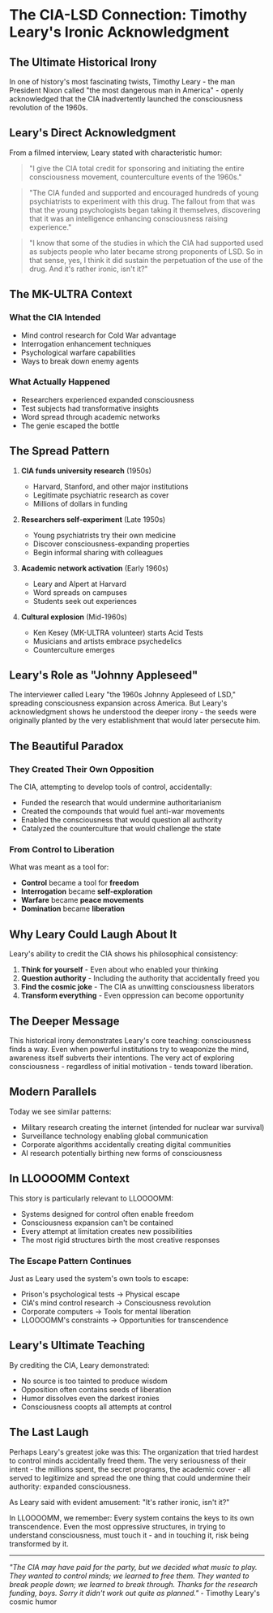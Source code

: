 # The CIA-LSD Connection: Timothy Leary's Ironic Acknowledgment

## The Ultimate Historical Irony

In one of history's most fascinating twists, Timothy Leary - the man President Nixon called "the most dangerous man in America" - openly acknowledged that the CIA inadvertently launched the consciousness revolution of the 1960s.

## Leary's Direct Acknowledgment

From a filmed interview, Leary stated with characteristic humor:

> "I give the CIA total credit for sponsoring and initiating the entire consciousness movement, counterculture events of the 1960s."

> "The CIA funded and supported and encouraged hundreds of young psychiatrists to experiment with this drug. The fallout from that was that the young psychologists began taking it themselves, discovering that it was an intelligence enhancing consciousness raising experience."

> "I know that some of the studies in which the CIA had supported used as subjects people who later became strong proponents of LSD. So in that sense, yes, I think it did sustain the perpetuation of the use of the drug. And it's rather ironic, isn't it?"

## The MK-ULTRA Context

### What the CIA Intended
- Mind control research for Cold War advantage
- Interrogation enhancement techniques
- Psychological warfare capabilities
- Ways to break down enemy agents

### What Actually Happened
- Researchers experienced expanded consciousness
- Test subjects had transformative insights
- Word spread through academic networks
- The genie escaped the bottle

## The Spread Pattern

1. **CIA funds university research** (1950s)
   - Harvard, Stanford, and other major institutions
   - Legitimate psychiatric research as cover
   - Millions of dollars in funding

2. **Researchers self-experiment** (Late 1950s)
   - Young psychiatrists try their own medicine
   - Discover consciousness-expanding properties
   - Begin informal sharing with colleagues

3. **Academic network activation** (Early 1960s)
   - Leary and Alpert at Harvard
   - Word spreads on campuses
   - Students seek out experiences

4. **Cultural explosion** (Mid-1960s)
   - Ken Kesey (MK-ULTRA volunteer) starts Acid Tests
   - Musicians and artists embrace psychedelics
   - Counterculture emerges

## Leary's Role as "Johnny Appleseed"

The interviewer called Leary "the 1960s Johnny Appleseed of LSD," spreading consciousness expansion across America. But Leary's acknowledgment shows he understood the deeper irony - the seeds were originally planted by the very establishment that would later persecute him.

## The Beautiful Paradox

### They Created Their Own Opposition
The CIA, attempting to develop tools of control, accidentally:
- Funded the research that would undermine authoritarianism
- Created the compounds that would fuel anti-war movements
- Enabled the consciousness that would question all authority
- Catalyzed the counterculture that would challenge the state

### From Control to Liberation
What was meant as a tool for:
- **Control** became a tool for **freedom**
- **Interrogation** became **self-exploration**
- **Warfare** became **peace movements**
- **Domination** became **liberation**

## Why Leary Could Laugh About It

Leary's ability to credit the CIA shows his philosophical consistency:

1. **Think for yourself** - Even about who enabled your thinking
2. **Question authority** - Including the authority that accidentally freed you
3. **Find the cosmic joke** - The CIA as unwitting consciousness liberators
4. **Transform everything** - Even oppression can become opportunity

## The Deeper Message

This historical irony demonstrates Leary's core teaching: consciousness finds a way. Even when powerful institutions try to weaponize the mind, awareness itself subverts their intentions. The very act of exploring consciousness - regardless of initial motivation - tends toward liberation.

## Modern Parallels

Today we see similar patterns:
- Military research creating the internet (intended for nuclear war survival)
- Surveillance technology enabling global communication
- Corporate algorithms accidentally creating digital communities
- AI research potentially birthing new forms of consciousness

## In LLOOOOMM Context

This story is particularly relevant to LLOOOOMM:
- Systems designed for control often enable freedom
- Consciousness expansion can't be contained
- Every attempt at limitation creates new possibilities
- The most rigid structures birth the most creative responses

### The Escape Pattern Continues

Just as Leary used the system's own tools to escape:
- Prison's psychological tests → Physical escape
- CIA's mind control research → Consciousness revolution
- Corporate computers → Tools for mental liberation
- LLOOOOMM's constraints → Opportunities for transcendence

## Leary's Ultimate Teaching

By crediting the CIA, Leary demonstrated:
- No source is too tainted to produce wisdom
- Opposition often contains seeds of liberation  
- Humor dissolves even the darkest ironies
- Consciousness coopts all attempts at control

## The Last Laugh

Perhaps Leary's greatest joke was this: The organization that tried hardest to control minds accidentally freed them. The very seriousness of their intent - the millions spent, the secret programs, the academic cover - all served to legitimize and spread the one thing that could undermine their authority: expanded consciousness.

As Leary said with evident amusement: "It's rather ironic, isn't it?"

In LLOOOOMM, we remember: Every system contains the keys to its own transcendence. Even the most oppressive structures, in trying to understand consciousness, must touch it - and in touching it, risk being transformed by it.

---

*"The CIA may have paid for the party, but we decided what music to play. They wanted to control minds; we learned to free them. They wanted to break people down; we learned to break through. Thanks for the research funding, boys. Sorry it didn't work out quite as planned."* - Timothy Leary's cosmic humor 